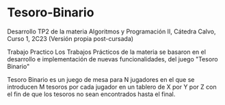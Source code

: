 # Tesoro-Binario
Desarrollo TP2 de la materia Algoritmos y Programación II, Cátedra Calvo, Curso 1, 2C23 (Versión propia post-cursada)

Trabajo Practico
Los Trabajos Prácticos de la materia se basaron en el desarrollo e implementación de nuevas funcionalidades, del juego "Tesoro Binario"

Tesoro Binario es un juego de mesa para N jugadores en el que se introducen M tesoros por cada jugador en un tablero de X por Y por Z con el fin de que los tesoros no sean encontrados hasta el final.
